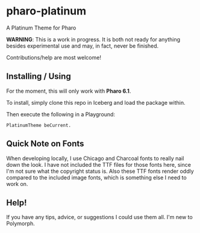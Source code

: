 # pharo-platinum
A Platinum Theme for Pharo
  
**WARNING**: This is a work in progress. It is both not ready for anything besides experimental use and may, in fact, never be finished.
  
Contributions/help are most welcome!

## Installing / Using ##
For the moment, this will only work with **Pharo 6.1**.
  
To install, simply clone this repo in Iceberg and load the package within.
  
Then execute the following in a Playground:
```smalltalk
PlatinumTheme beCurrent.
```

## Quick Note on Fonts ##
When developing locally, I use Chicago and Charcoal fonts to really nail down the look. I have not included the TTF files for those fonts here, since I'm not sure what the copyright status is. Also these TTF fonts render oddly compared to the included image fonts, which is something else I need to work on.
  
## Help! ##
If you have any tips, advice, or suggestions I could use them all. I'm new to Polymorph.
